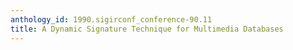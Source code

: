 ```yaml
---
anthology_id: 1990.sigirconf_conference-90.11
title: A Dynamic Signature Technique for Multimedia Databases
---
```

